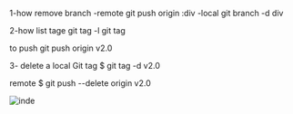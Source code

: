 1-how  remove branch 
-remote
git push origin :div
-local 
 git branch -d div
 
 2-how list tage
 git tag -l
 git tag 
 
 to push
 git push  origin v2.0
 
 
 3- delete a local Git tag
 $ git tag -d v2.0
 
 
 remote
 $ git push --delete origin v2.0
 

 
![inde](https://user-images.githubusercontent.com/83404626/175773038-cf0a4799-c197-4a91-8356-f5e97d8882b5.jpeg)
